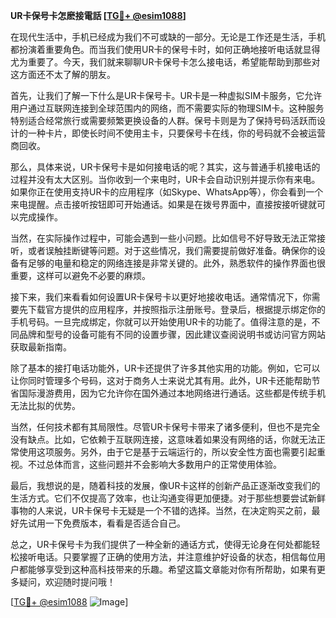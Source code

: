 **UR卡保号卡怎麽接電話 [[TG💪+ @esim1088](https://t.me/s/esim1088)]**

在现代生活中，手机已经成为我们不可或缺的一部分。无论是工作还是生活，手机都扮演着重要角色。而当我们使用UR卡的保号卡时，如何正确地接听电话就显得尤为重要了。今天，我们就来聊聊UR卡保号卡怎么接电话，希望能帮助到那些对这方面还不太了解的朋友。

首先，让我们了解一下什么是UR卡保号卡。UR卡是一种虚拟SIM卡服务，它允许用户通过互联网连接到全球范围内的网络，而不需要实际的物理SIM卡。这种服务特别适合经常旅行或需要频繁更换设备的人群。保号卡则是为了保持号码活跃而设计的一种卡片，即使长时间不使用主卡，只要保号卡在线，你的号码就不会被运营商回收。

那么，具体来说，UR卡保号卡是如何接电话的呢？其实，这与普通手机接电话的过程并没有太大区别。当你收到一个来电时，UR卡会自动识别并提示你有来电。如果你正在使用支持UR卡的应用程序（如Skype、WhatsApp等），你会看到一个来电提醒。点击接听按钮即可开始通话。如果是在拨号界面中，直接按接听键就可以完成操作。

当然，在实际操作过程中，可能会遇到一些小问题。比如信号不好导致无法正常接听，或者误触挂断键等问题。对于这些情况，我们需要提前做好准备。确保你的设备有足够的电量和稳定的网络连接是非常关键的。此外，熟悉软件的操作界面也很重要，这样可以避免不必要的麻烦。

接下来，我们来看看如何设置UR卡保号卡以更好地接收电话。通常情况下，你需要先下载官方提供的应用程序，并按照指示注册账号。登录后，根据提示绑定你的手机号码。一旦完成绑定，你就可以开始使用UR卡的功能了。值得注意的是，不同品牌和型号的设备可能有不同的设置步骤，因此建议查阅说明书或访问官方网站获取最新指南。

除了基本的接打电话功能外，UR卡还提供了许多其他实用的功能。例如，它可以让你同时管理多个号码，这对于商务人士来说尤其有用。此外，UR卡还能帮助节省国际漫游费用，因为它允许你在国外通过本地网络进行通话。这些都是传统手机无法比拟的优势。

当然，任何技术都有其局限性。尽管UR卡保号卡带来了诸多便利，但也不是完全没有缺点。比如，它依赖于互联网连接，这意味着如果没有网络的话，你就无法正常使用这项服务。另外，由于它是基于云端运行的，所以安全性方面也需要引起重视。不过总体而言，这些问题并不会影响大多数用户的正常使用体验。

最后，我想说的是，随着科技的发展，像UR卡这样的创新产品正逐渐改变我们的生活方式。它们不仅提高了效率，也让沟通变得更加便捷。对于那些想要尝试新鲜事物的人来说，UR卡保号卡无疑是一个不错的选择。当然，在决定购买之前，最好先试用一下免费版本，看看是否适合自己。

总之，UR卡保号卡为我们提供了一种全新的通话方式，使得无论身在何处都能轻松接听电话。只要掌握了正确的使用方法，并注意维护好设备的状态，相信每位用户都能够享受到这种高科技带来的乐趣。希望这篇文章能对你有所帮助，如果有更多疑问，欢迎随时提问哦！

[[TG💪+ @esim1088](https://t.me/s/esim1088) ![Image](https://i.postimg.cc/4NQfJmqS/Snipaste-2025-05-13-00-14-12.png)]